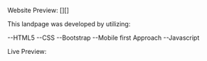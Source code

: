 Website Preview:
[][]
 
This landpage was developed by utilizing:

--HTML5
--CSS
--Bootstrap
--Mobile first Approach
--Javascript

Live Preview: 